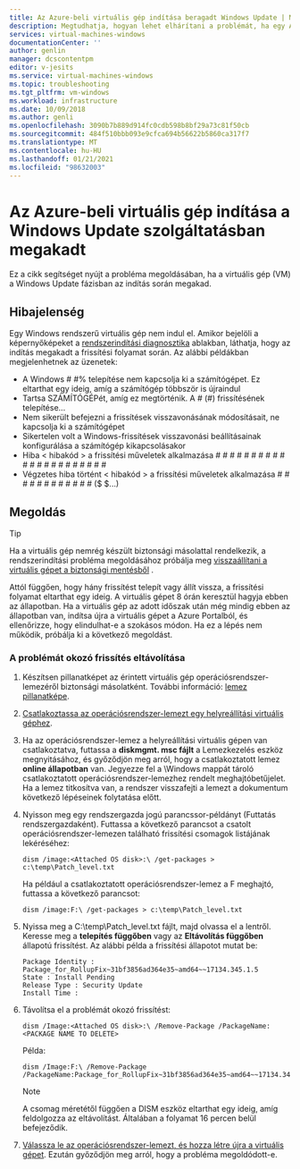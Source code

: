 ```yaml
---
title: Az Azure-beli virtuális gép indítása beragadt Windows Update | Microsoft Docs
description: Megtudhatja, hogyan lehet elhárítani a problémát, ha egy Azure-beli virtuális gép indításakor beragad a Windows Update szolgáltatásba.
services: virtual-machines-windows
documentationCenter: ''
author: genlin
manager: dcscontentpm
editor: v-jesits
ms.service: virtual-machines-windows
ms.topic: troubleshooting
ms.tgt_pltfrm: vm-windows
ms.workload: infrastructure
ms.date: 10/09/2018
ms.author: genli
ms.openlocfilehash: 3090b7b889d914fc0cdb598b8bf29a73c81f50cb
ms.sourcegitcommit: 484f510bbb093e9cfca694b56622b5860ca317f7
ms.translationtype: MT
ms.contentlocale: hu-HU
ms.lasthandoff: 01/21/2021
ms.locfileid: "98632003"
---
```

# <a name="azure-vm-startup-is-stuck-at-windows-update"></a>Az Azure-beli virtuális gép indítása a Windows Update szolgáltatásban megakadt

Ez a cikk segítséget nyújt a probléma megoldásában, ha a virtuális gép (VM) a Windows Update fázisban az indítás során megakad. 


## <a name="symptom"></a>Hibajelenség

 Egy Windows rendszerű virtuális gép nem indul el. Amikor bejelöli a képernyőképeket a [rendszerindítási diagnosztika](../troubleshooting/boot-diagnostics.md) ablakban, láthatja, hogy az indítás megakadt a frissítési folyamat során. Az alábbi példákban megjelenhetnek az üzenetek:

- A Windows # #% telepítése nem kapcsolja ki a számítógépet. Ez eltarthat egy ideig, amíg a számítógép többször is újraindul
- Tartsa SZÁMÍTÓGÉPét, amíg ez megtörténik. A # (#) frissítésének telepítése... 
- Nem sikerült befejezni a frissítések visszavonásának módosításait, ne kapcsolja ki a számítógépet
- Sikertelen volt a Windows-frissítések visszavonási beállításainak konfigurálása a számítógép kikapcsolásakor
- Hiba < hibakód > a frissítési műveletek alkalmazása # # # # # # # # # # # # # # # # # # # # # #
- Végzetes hiba történt < hibakód > a frissítési műveletek alkalmazása # # # # # # # # # # # # ($ $...)


## <a name="solution"></a>Megoldás
> [!TIP]
> Ha a virtuális gép nemrég készült biztonsági másolattal rendelkezik, a rendszerindítási probléma megoldásához próbálja meg [visszaállítani a virtuális gépet a biztonsági mentésből](../../backup/backup-azure-arm-restore-vms.md) .

Attól függően, hogy hány frissítést telepít vagy állít vissza, a frissítési folyamat eltarthat egy ideig. A virtuális gépet 8 órán keresztül hagyja ebben az állapotban. Ha a virtuális gép az adott időszak után még mindig ebben az állapotban van, indítsa újra a virtuális gépet a Azure Portalból, és ellenőrizze, hogy elindulhat-e a szokásos módon. Ha ez a lépés nem működik, próbálja ki a következő megoldást.

### <a name="remove-the-update-that-causes-the-problem"></a>A problémát okozó frissítés eltávolítása

1. Készítsen pillanatképet az érintett virtuális gép operációsrendszer-lemezéről biztonsági másolatként. További információ: [lemez pillanatképe](../windows/snapshot-copy-managed-disk.md). 
2. [Csatlakoztassa az operációsrendszer-lemezt egy helyreállítási virtuális géphez](troubleshoot-recovery-disks-portal-windows.md).
3. Ha az operációsrendszer-lemez a helyreállítási virtuális gépen van csatlakoztatva, futtassa a **diskmgmt. msc fájlt** a Lemezkezelés eszköz megnyitásához, és győződjön meg arról, hogy a csatlakoztatott lemez **online állapotban** van. Jegyezze fel a \Windows mappát tároló csatlakoztatott operációsrendszer-lemezhez rendelt meghajtóbetűjelet. Ha a lemez titkosítva van, a rendszer visszafejti a lemezt a dokumentum következő lépéseinek folytatása előtt.

4. Nyisson meg egy rendszergazda jogú parancssor-példányt (Futtatás rendszergazdaként). Futtassa a következő parancsot a csatolt operációsrendszer-lemezen található frissítési csomagok listájának lekéréséhez:

    ```console
    dism /image:<Attached OS disk>:\ /get-packages > c:\temp\Patch_level.txt
    ```

    Ha például a csatlakoztatott operációsrendszer-lemez a F meghajtó, futtassa a következő parancsot:

    ```console
    dism /image:F:\ /get-packages > c:\temp\Patch_level.txt
    ```

5. Nyissa meg a C:\temp\Patch_level.txt fájlt, majd olvassa el a lentről. Keresse meg a **telepítés függőben** vagy az **Eltávolítás függőben** állapotú frissítést.  Az alábbi példa a frissítési állapotot mutat be:

    ```
    Package Identity : Package_for_RollupFix~31bf3856ad364e35~amd64~~17134.345.1.5
    State : Install Pending
    Release Type : Security Update
    Install Time :
    ```
6. Távolítsa el a problémát okozó frissítést:
    
    ```
    dism /Image:<Attached OS disk>:\ /Remove-Package /PackageName:<PACKAGE NAME TO DELETE>
    ```
    Példa: 

    ```
    dism /Image:F:\ /Remove-Package /PackageName:Package_for_RollupFix~31bf3856ad364e35~amd64~~17134.345.1.5
    ```

    > [!NOTE] 
    > A csomag méretétől függően a DISM eszköz eltarthat egy ideig, amíg feldolgozza az eltávolítást. Általában a folyamat 16 percen belül befejeződik.

7. [Válassza le az operációsrendszer-lemezt, és hozza létre újra a virtuális gépet](troubleshoot-recovery-disks-portal-windows.md#unmount-and-detach-the-original-virtual-hard-disk). Ezután győződjön meg arról, hogy a probléma megoldódott-e.
